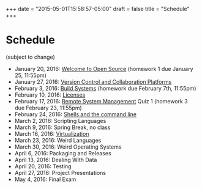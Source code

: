 +++
date = "2015-05-01T15:58:57-05:00"
draft = false
title = "Schedule"
+++

# Schedule

(subject to change)

* January 20, 2016: [Welcome to Open Source](/lectures/welcome/) (homework 1 due January 25, 11:55pm)
* January 27, 2016: [Version Control and Collaboration Platforms](/lectures/version_control/)
* February 3, 2016: [Build Systems](/lectures/build_systems/) (homework due February 7th, 11:55pm)
* February 10, 2016: [Licenses](/lectures/licenses/)
* February 17, 2016: [Remote System Management](/lectures/remote_systems/) Quiz 1 (homework 3 due February 23, 11:55pm)
* February 24, 2016: [Shells and the command line](/lectures/shells/)
* March 2, 2016: Scripting Languages
* March 9, 2016: Spring Break, no class
* March 16, 2016: [Virtualization](/lectures/virtualization)
* March 23, 2016: Weird Languages
* March 30, 2016: Weird Operating Systems
* April 6, 2016: Packaging and Releases
* April 13, 2016: Dealing With Data
* April 20, 2016: Testing
* April 27, 2016: Project Presentations
* May 4, 2016: Final Exam

